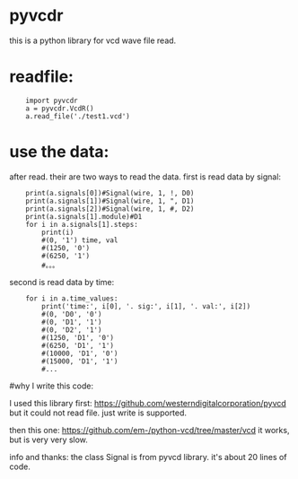 # pyvcdr
this is a python library for vcd wave file read.


# readfile:
```
    import pyvcdr
    a = pyvcdr.VcdR()
    a.read_file('./test1.vcd')
```

# use the data:

after read. their are two ways to read the data.
first is read data by signal:
```	
    print(a.signals[0])#Signal(wire, 1, !, D0)
    print(a.signals[1])#Signal(wire, 1, ", D1)
    print(a.signals[2])#Signal(wire, 1, #, D2)
    print(a.signals[1].module)#D1
    for i in a.signals[1].steps:
        print(i)
        #(0, '1') time, val
        #(1250, '0')
        #(6250, '1')
        #。。。
```
second is read data by time:
```		
    for i in a.time_values:
        print('time:', i[0], '. sig:', i[1], '. val:', i[2])
        #(0, 'D0', '0')
        #(0, 'D1', '1')
        #(0, 'D2', '1')
        #(1250, 'D1', '0')
        #(6250, 'D1', '1')
        #(10000, 'D1', '0')
        #(15000, 'D1', '1')
        #...
```		





#why I write this code:



I used this library first:
https://github.com/westerndigitalcorporation/pyvcd
but it could not read file. just write is supported.

then this one:
https://github.com/em-/python-vcd/tree/master/vcd
it works, but is very very slow.



info and thanks:
the class Signal is from pyvcd library. 
it's about 20 lines of code.








